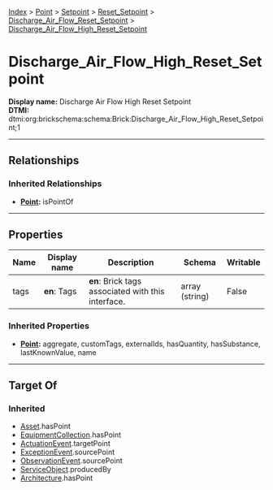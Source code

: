 [Index](../../../../Index.md) > [Point](../../../Point.md) > [Setpoint](../../Setpoint.md) > [Reset_Setpoint](../Reset_Setpoint.md) > [Discharge_Air_Flow_Reset_Setpoint](Discharge_Air_Flow_Reset_Setpoint.md) > [Discharge_Air_Flow_High_Reset_Setpoint](#)
# Discharge_Air_Flow_High_Reset_Setpoint

**Display name:** Discharge Air Flow High Reset Setpoint<br />
**DTMI:** dtmi:org:brickschema:schema:Brick:Discharge_Air_Flow_High_Reset_Setpoint;1

---

## Relationships
### Inherited Relationships
* **[Point](../../../Point.md):** isPointOf

---

## Properties
|Name|Display name|Description|Schema|Writable|
|-|-|-|-|-|
|tags|**en**: Tags|**en**: Brick tags associated with this interface.|array (string)|False|
### Inherited Properties
* **[Point](../../../Point.md):** aggregate, customTags, externalIds, hasQuantity, hasSubstance, lastKnownValue, name

---

## Target Of
### Inherited
* [Asset](../../../../Asset/Asset.md).hasPoint
* [EquipmentCollection](../../../../Collection/AssetCollection/EquipmentCollection/EquipmentCollection.md).hasPoint
* [ActuationEvent](../../../../Event/PointEvent/ActuationEvent.md).targetPoint
* [ExceptionEvent](../../../../Event/PointEvent/ExceptionEvent.md).sourcePoint
* [ObservationEvent](../../../../Event/PointEvent/ObservationEvent.md).sourcePoint
* [ServiceObject](../../../../Information/ServiceObject/ServiceObject.md).producedBy
* [Architecture](../../../../Space/Architecture/Architecture.md).hasPoint
